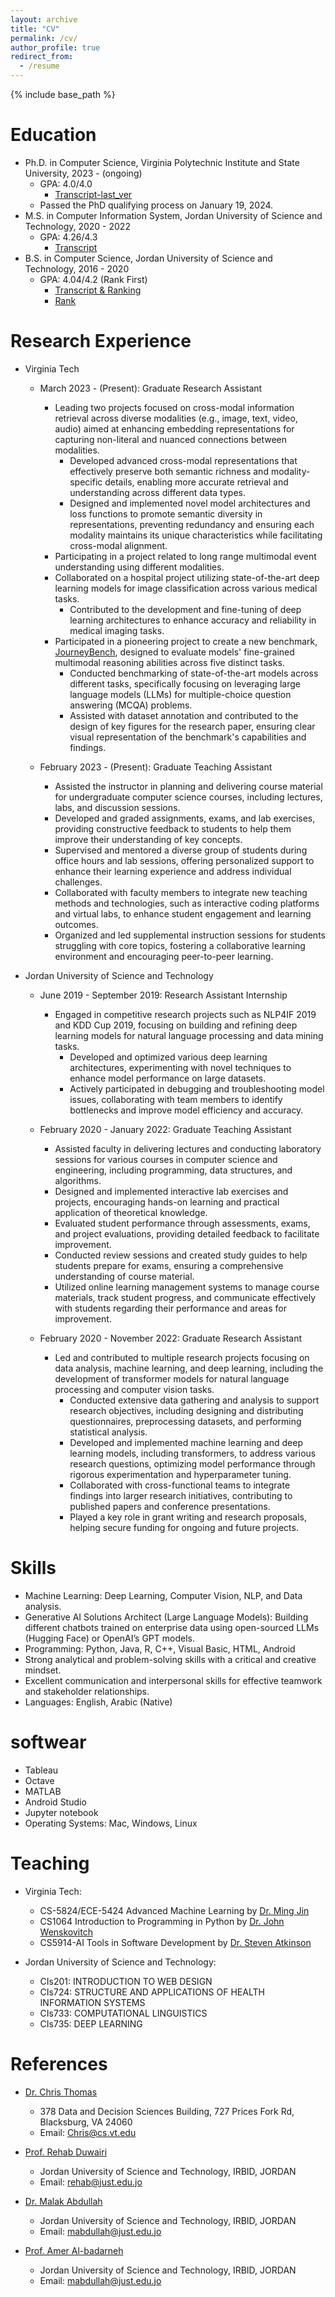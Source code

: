 ```yaml
---
layout: archive
title: "CV"
permalink: /cv/
author_profile: true
redirect_from:
  - /resume
---
```


{% include base_path %}

Education
======
* Ph.D. in Computer Science, Virginia Polytechnic Institute and State University, 2023 - (ongoing)
  * GPA: 4.0/4.0
    * [Transcript-last_ver](https://drive.google.com/file/d/1DMaNACtwJKgppGwDyo0A2ifBlGWIczoU/view?usp=sharing)
  * Passed the PhD qualifying process on January 19, 2024.
* M.S. in Computer Information System, Jordan University of Science and Technology, 2020 - 2022
  * GPA: 4.26/4.3
    * [Transcript](https://drive.google.com/file/d/1H1aWRGRLNupqk4io1L7nP1t1O0T4I1rp/view?usp=sharing)
* B.S. in Computer Science, Jordan University of Science and Technology, 2016 - 2020
  * GPA: 4.04/4.2 (Rank First)
    * [Transcript & Ranking](https://drive.google.com/file/d/1uE6p6oAQCDFjXBeMEBBbrBJi3Cn_RfFC/view?usp=sharing)
    * [Rank]()

Research Experience
======

* Virginia Tech
  * March 2023 - (Present): Graduate Research Assistant
    * Leading two projects focused on cross-modal information retrieval across diverse modalities (e.g., image, text, video, audio) aimed at enhancing embedding representations for capturing non-literal and nuanced connections between modalities.
      * Developed advanced cross-modal representations that effectively preserve both semantic richness and modality-specific details, enabling more accurate retrieval and understanding across different data types.
      * Designed and implemented novel model architectures and loss functions to promote semantic diversity in representations, preventing redundancy and ensuring each modality maintains its unique characteristics while facilitating cross-modal alignment.
    * Participating in a project related to long range multimodal event understanding using different modalities.
    * Collaborated on a hospital project utilizing state-of-the-art deep learning models for image classification across various medical tasks.
      * Contributed to the development and fine-tuning of deep learning architectures to enhance accuracy and reliability in medical imaging tasks.
    * Participated in a pioneering project to create a new benchmark, [JourneyBench](https://journeybench.github.io/), designed to evaluate models' fine-grained multimodal reasoning abilities across five distinct tasks.
      * Conducted benchmarking of state-of-the-art models across different tasks, specifically focusing on leveraging large language models (LLMs) for multiple-choice question answering (MCQA) problems.
      * Assisted with dataset annotation and contributed to the design of key figures for the research paper, ensuring clear visual representation of the benchmark's capabilities and findings.
    
  * February 2023 - (Present): Graduate Teaching Assistant
    * Assisted the instructor in planning and delivering course material for undergraduate computer science courses, including lectures, labs, and discussion sessions.
    * Developed and graded assignments, exams, and lab exercises, providing constructive feedback to students to help them improve their understanding of key concepts.
    * Supervised and mentored a diverse group of students during office hours and lab sessions, offering personalized support to enhance their learning experience and address individual challenges.
    * Collaborated with faculty members to integrate new teaching methods and technologies, such as interactive coding platforms and virtual labs, to enhance student engagement and learning outcomes.
    * Organized and led supplemental instruction sessions for students struggling with core topics, fostering a collaborative learning environment and encouraging peer-to-peer learning.

* Jordan University of Science and Technology
  * June 2019 - September 2019: Research Assistant Internship
    * Engaged in competitive research projects such as NLP4IF 2019 and KDD Cup 2019, focusing on building and refining deep learning models for natural language processing and data mining tasks.
      * Developed and optimized various deep learning architectures, experimenting with novel techniques to enhance model performance on large datasets.
      * Actively participated in debugging and troubleshooting model issues, collaborating with team members to identify bottlenecks and improve model efficiency and accuracy.

  * February 2020 - January 2022: Graduate Teaching Assistant
    * Assisted faculty in delivering lectures and conducting laboratory sessions for various courses in computer science and engineering, including programming, data structures, and algorithms.
    * Designed and implemented interactive lab exercises and projects, encouraging hands-on learning and practical application of theoretical knowledge.
    * Evaluated student performance through assessments, exams, and project evaluations, providing detailed feedback to facilitate improvement.
    * Conducted review sessions and created study guides to help students prepare for exams, ensuring a comprehensive understanding of course material.
    * Utilized online learning management systems to manage course materials, track student progress, and communicate effectively with students regarding their performance and areas for improvement.

  * February 2020 - November 2022: Graduate Research Assistant
    * Led and contributed to multiple research projects focusing on data analysis, machine learning, and deep learning, including the development of transformer models for natural language processing and computer vision tasks.
      * Conducted extensive data gathering and analysis to support research objectives, including designing and distributing questionnaires, preprocessing datasets, and performing statistical analysis.
      * Developed and implemented machine learning and deep learning models, including transformers, to address various research questions, optimizing model performance through rigorous experimentation and hyperparameter tuning.
      * Collaborated with cross-functional teams to integrate findings into larger research initiatives, contributing to published papers and conference presentations.
      * Played a key role in grant writing and research proposals, helping secure funding for ongoing and future projects.

Skills
======
* Machine Learning: Deep Learning, Computer Vision, NLP, and Data analysis.
* Generative AI Solutions Architect (Large Language Models): Building different chatbots trained on enterprise data using open-sourced LLMs (Hugging Face) or OpenAI’s GPT models.
* Programming: Python, Java, R, C++, Visual Basic, HTML, Android
* Strong analytical and problem-solving skills with a critical and creative mindset.
* Excellent communication and interpersonal skills for effective teamwork and stakeholder relationships.
* Languages: English, Arabic (Native)

softwear
======
* Tableau
* Octave
* MATLAB
* Android Studio
* Jupyter notebook
* Operating Systems: Mac, Windows, Linux

Teaching
======
  * Virginia Tech: 
    *   CS-5824/ECE-5424 Advanced Machine Learning by [Dr. Ming Jin](http://www.jinming.tech/)
    *   CS1064 Introduction to Programming in Python by [Dr. John Wenskovitch](https://sanghani.cs.vt.edu/person/john-wenskovitch/)
    *   CS5914-AI Tools in Software Development by [Dr. Steven Atkinson](https://www.linkedin.com/in/satkinson/)

  * Jordan University of Science and Technology: 
    * 	CIs201: INTRODUCTION TO WEB DESIGN 
    *   CIs724: STRUCTURE AND APPLICATIONS OF HEALTH INFORMATION SYSTEMS
    *   CIs733: COMPUTATIONAL LINGUISTICS
    *   CIs735: DEEP LEARNING

References
======
* [Dr. Chris Thomas](https://people.cs.vt.edu/chris/)
  * 378 Data and Decision Sciences Building, 727 Prices Fork Rd, Blacksburg, VA 24060
  * Email: Chris@cs.vt.edu

* [Prof. Rehab Duwairi](https://www.just.edu.jo/~rehab/)
  * Jordan University of Science and Technology, IRBID, JORDAN
  * Email: rehab@just.edu.jo

* [Dr. Malak Abdullah](https://sites.google.com/view/malak-abdullah )
  * Jordan University of Science and Technology, IRBID, JORDAN
  * Email: mabdullah@just.edu.jo

* [Prof. Amer Al-badarneh](https://www.linkedin.com/in/amer-al-badarneh/?originalSubdomain=jo )
  * Jordan University of Science and Technology, IRBID, JORDAN
  * Email: mabdullah@just.edu.jo
